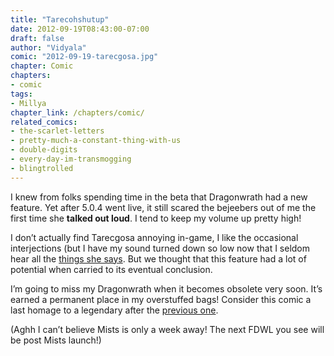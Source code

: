 ```yaml
---
title: "Tarecohshutup"
date: 2012-09-19T08:43:00-07:00
draft: false
author: "Vidyala"
comic: "2012-09-19-tarecgosa.jpg"
chapter: Comic
chapters:
- comic
tags: 
- Millya
chapter_link: /chapters/comic/
related_comics:
- the-scarlet-letters
- pretty-much-a-constant-thing-with-us
- double-digits
- every-day-im-transmogging
- blingtrolled
---
```


I knew from folks spending time in the beta that Dragonwrath had a new feature. Yet after 5.0.4 went live, it still scared the bejeebers out of me the first time she **talked out loud**. I tend to keep my volume up pretty high!


I don’t actually find Tarecgosa annoying in-game, I like the occasional interjections (but I have my sound turned down so low now that I seldom hear all the [things she says](https://www.wowpedia.org/Dragonwrath,_Tarecgosa%27s_Rest#Notes). But we thought that this feature had a lot of potential when carried to its eventual conclusion.


I’m going to miss my Dragonwrath when it becomes obsolete very soon. It’s earned a permanent place in my overstuffed bags! Consider this comic a last homage to a legendary after the [previous one](/comic/rage-of-the-friendlands).


(Aghh I can’t believe Mists is only a week away! The next FDWL you see will be post Mists launch!)

